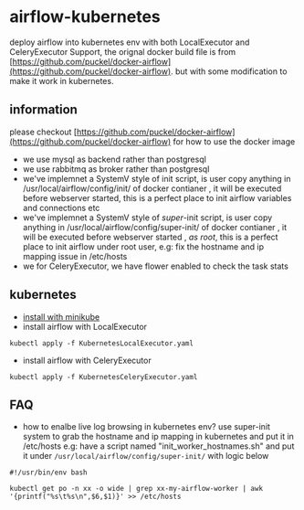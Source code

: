 # airflow-kubernetes

deploy airflow into kubernetes env with both LocalExecutor and CeleryExecutor Support, the orignal docker build file is from [https://github.com/puckel/docker-airflow](https://github.com/puckel/docker-airflow). but with some modification to make it work in kubernetes.

## information

please checkout [https://github.com/puckel/docker-airflow](https://github.com/puckel/docker-airflow) for how to use the docker image

* we use mysql as backend rather than postgresql
* we use rabbitmq as broker rather than postgresql
* we've implemnet a SystemV style of init script, is user copy anything in /usr/local/airflow/config/init/ of docker contianer , it will be executed before webserver started, this is a perfect place to init airflow variables and connections etc
* we've implemnet a SystemV style of *super*-init script, is user copy anything in /usr/local/airflow/config/super-init/ of docker contianer , it will be executed before webserver started , *as root*, this is a perfect place to init airflow under root user, e.g: fix the hostname and ip mapping issue in /etc/hosts
* we for CeleryExecutor, we have flower enabled to check the task stats


## kubernetes

* [install with minikube](https://kubernetes.io/docs/tasks/tools/install-minikube/#install-minikube)
* install airflow with LocalExecutor
 
```
kubectl apply -f KubernetesLocalExecutor.yaml
``` 

 * install airflow with CeleryExecutor

```
kubectl apply -f KubernetesCeleryExecutor.yaml
``` 

## FAQ

* how to enalbe live log browsing in kubernetes env?
use super-init system to grab the hostname and ip mapping in kubernetes and put it in /etc/hosts
e.g: have a script named "init_worker_hostnames.sh" and put it under `/usr/local/airflow/config/super-init/` with logic below
```
#!/usr/bin/env bash

kubectl get po -n xx -o wide | grep xx-my-airflow-worker | awk '{printf("%s\t%s\n",$6,$1)}' >> /etc/hosts
```
